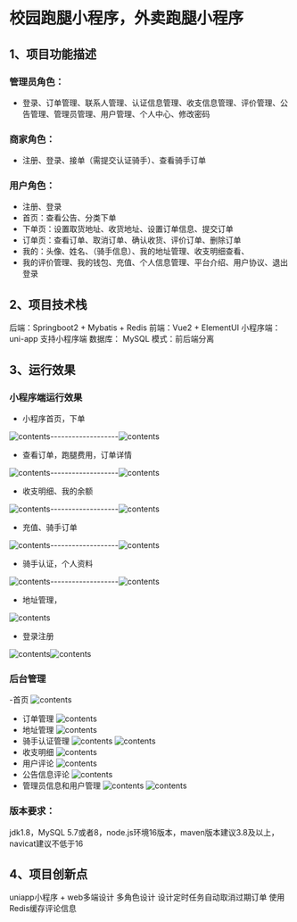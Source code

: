 # 校园跑腿小程序，外卖跑腿小程序
## 1、项目功能描述
### 管理员角色：
- 登录、订单管理、联系人管理、认证信息管理、收支信息管理、评价管理、公告管理、管理员管理、用户管理、个人中心、修改密码
### 商家角色：
- 注册、登录、接单（需提交认证骑手）、查看骑手订单
### 用户角色：
- 注册、登录
- 首页：查看公告、分类下单
- 下单页：设置取货地址、收货地址、设置订单信息、提交订单
- 订单页：查看订单、取消订单、确认收货、评价订单、删除订单
- 我的：头像、姓名、（骑手信息）、我的地址管理、收支明细查看、
- 我的评价管理、我的钱包、充值、个人信息管理、平台介绍、用户协议、退出登录
## 2、项目技术栈
后端：Springboot2 + Mybatis + Redis
前端：Vue2 + ElementUI
小程序端：uni-app 支持小程序端
数据库： MySQL
模式：前后端分离
##  3、运行效果
### 小程序端运行效果
- 小程序首页，下单
  
![contents](picture/picture1.png)-------------------![contents](picture/picture2.png)
- 查看订单，跑腿费用，订单详情
  
![contents](picture/picture3.png)-------------------![contents](picture/picture11.png)
- 收支明细、我的余额
  
![contents](picture/picture5.png)-------------------![contents](picture/picture6.png)
- 充值、骑手订单

![contents](picture/picture7.png)-------------------![contents](picture/picture8.png)
- 骑手认证，个人资料

![contents](picture/picture9.png)-------------------![contents](picture/picture10.png)
- 地址管理，
  
![contents](picture/picture4.png)
- 登录注册

![contents](picture/picture12.png)![contents](picture/picture13.png)
### 后台管理
-首页
![contents](picture/picture14.png)
- 订单管理
![contents](picture/picture15.png)
- 地址管理
![contents](picture/picture16.png)
- 骑手认证管理
![contents](picture/picture17.png)
![contents](picture/picture18.png)
- 收支明细
![contents](picture/picture19.png)
- 用户评论
![contents](picture/picture20.png)
- 公告信息评论
![contents](picture/picture21.png)
- 管理员信息和用户管理
![contents](picture/picture22.png)
![contents](picture/picture23.png)

### 版本要求：
jdk1.8，MySQL 5.7或者8，node.js环境16版本，maven版本建议3.8及以上，navicat建议不低于16
## 4、项目创新点
uniapp小程序 + web多端设计 多角色设计
设计定时任务自动取消过期订单
使用Redis缓存评论信息
